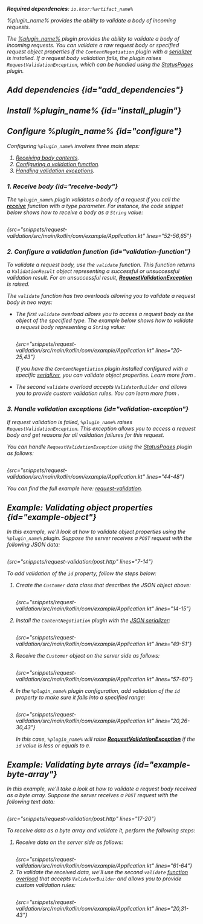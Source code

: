 [//]: # (title: Request validation)

<var name="plugin_name" value="RequestValidation"/>
<var name="package_name" value="io.ktor.server.plugins.requestvalidation"/>
<var name="artifact_name" value="ktor-server-request-validation"/>

<tldr>
<p>
<b>Required dependencies</b>: <code>io.ktor:%artifact_name%</code>
</p>
<var name="example_name" value="request-validation"/>
<include src="lib.xml" include-id="download_example"/>
</tldr>

<link-summary>
%plugin_name% provides the ability to validate a body of incoming requests.
</link-summary>

The [%plugin_name%](https://api.ktor.io/ktor-server/ktor-server-plugins/ktor-server-request-validation/io.ktor.server.plugins.requestvalidation/-request-validation.html) plugin provides the ability to validate a body of incoming requests. You can validate a raw request body or specified request object properties if the `ContentNegotiation` plugin with a [serializer](serialization.md#configure_serializer) is installed. If a request body validation fails, the plugin raises `RequestValidationException`, which can be handled using the [StatusPages](status_pages.md) plugin.



## Add dependencies {id="add_dependencies"}

<include src="lib.xml" include-id="add_ktor_artifact_intro"/>
<include src="lib.xml" include-id="add_ktor_artifact"/>


## Install %plugin_name% {id="install_plugin"}

<include src="lib.xml" include-id="install_plugin"/>


## Configure %plugin_name% {id="configure"}

Configuring `%plugin_name%` involves three main steps:

1. [Receiving body contents](#receive-body).
2. [Configuring a validation function](#validation-function).
3. [Handling validation exceptions](#validation-exception).

### 1. Receive body {id="receive-body"}

The `%plugin_name%` plugin validates a body of a request if you call the **[receive](requests.md#body_contents)** function with a type parameter. For instance, the code snippet below shows how to receive a body as a `String` value:

```kotlin
```
{src="snippets/request-validation/src/main/kotlin/com/example/Application.kt" lines="52-56,65"}


### 2. Configure a validation function {id="validation-function"}

To validate a request body, use the `validate` function. 
This function returns a `ValidationResult` object representing a successful or unsuccessful validation result.
For an unsuccessful result, **[RequestValidationException](#validation-exception)** is raised.

The `validate` function has two overloads allowing you to validate a request body in two ways:

- The first `validate` overload allows you to access a request body as the object of the specified type.
   The example below shows how to validate a request body representing a `String` value:
   ```kotlin
   ```
   {src="snippets/request-validation/src/main/kotlin/com/example/Application.kt" lines="20-25,43"}

   If you have the `ContentNegotiation` plugin installed configured with a specific [serializer](serialization.md#configure_serializer), you can validate object properties. Learn more from [](#example-object).

- The second `validate` overload accepts `ValidatorBuilder` and allows you to provide custom validation rules. 
   You can learn more from [](#example-byte-array).



### 3. Handle validation exceptions {id="validation-exception"}

If request validation is failed, `%plugin_name%` raises `RequestValidationException`.
This exception allows you to access a request body and get reasons for all validation failures for this request.

You can handle `RequestValidationException` using the [StatusPages](status_pages.md) plugin as follows:

```kotlin
```
{src="snippets/request-validation/src/main/kotlin/com/example/Application.kt" lines="44-48"}

You can find the full example here: [request-validation](https://github.com/ktorio/ktor-documentation/tree/%current-branch%/codeSnippets/snippets/request-validation).


## Example: Validating object properties {id="example-object"}

In this example, we'll look at how to validate object properties using the `%plugin_name%` plugin.
Suppose the server receives a `POST` request with the following JSON data:

```HTTP
```
{src="snippets/request-validation/post.http" lines="7-14"}

To add validation of the `id` property, follow the steps below:

1. Create the `Customer` data class that describes the JSON object above:
   ```kotlin
   ```
   {src="snippets/request-validation/src/main/kotlin/com/example/Application.kt" lines="14-15"}

2. Install the `ContentNegotiation` plugin with the [JSON serializer](serialization.md#register_json):
   ```kotlin
   ```
   {src="snippets/request-validation/src/main/kotlin/com/example/Application.kt" lines="49-51"}

3. Receive the `Customer` object on the server side as follows:
   ```kotlin
   ```
   {src="snippets/request-validation/src/main/kotlin/com/example/Application.kt" lines="57-60"}
4. In the `%plugin_name%` plugin configuration, add validation of the `id` property to make sure it falls into a specified range:
   ```kotlin
   ```
   {src="snippets/request-validation/src/main/kotlin/com/example/Application.kt" lines="20,26-30,43"}
   
   In this case, `%plugin_name%` will raise **[RequestValidationException](#validation-exception)** if the `id` value is less or equals to `0`.



## Example: Validating byte arrays {id="example-byte-array"}

In this example, we'll take a look at how to validate a request body received as a byte array.
Suppose the server receives a `POST` request with the following text data:

```HTTP
```
{src="snippets/request-validation/post.http" lines="17-20"}

To receive data as a byte array and validate it, perform the following steps:

1. Receive data on the server side as follows:
   ```kotlin
   ```
   {src="snippets/request-validation/src/main/kotlin/com/example/Application.kt" lines="61-64"}
2. To validate the received data, we'll use the second `validate` [function overload](#validation-function) that accepts `ValidatorBuilder` and allows you to provide custom validation rules:
   ```kotlin
   ```
   {src="snippets/request-validation/src/main/kotlin/com/example/Application.kt" lines="20,31-43"}
